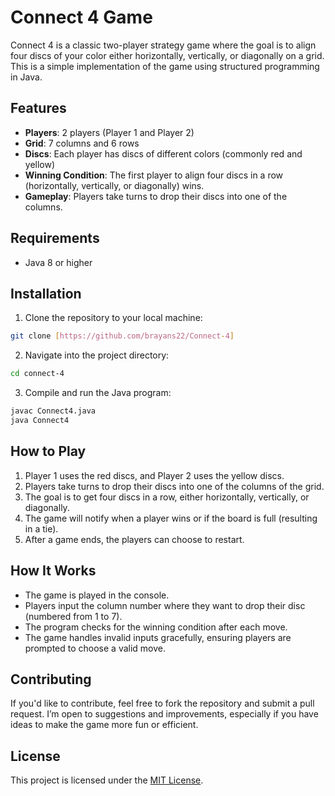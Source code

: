 
# Connect 4 Game

Connect 4 is a classic two-player strategy game where the goal is to align four discs of your color either horizontally, vertically, or diagonally on a grid. This is a simple implementation of the game using structured programming in Java.

## Features

- **Players**: 2 players (Player 1 and Player 2)
- **Grid**: 7 columns and 6 rows
- **Discs**: Each player has discs of different colors (commonly red and yellow)
- **Winning Condition**: The first player to align four discs in a row (horizontally, vertically, or diagonally) wins.
- **Gameplay**: Players take turns to drop their discs into one of the columns.

## Requirements

- Java 8 or higher

## Installation

1. Clone the repository to your local machine:

```bash
git clone [https://github.com/brayans22/Connect-4]
```

2. Navigate into the project directory:

```bash
cd connect-4
```

3. Compile and run the Java program:

```bash
javac Connect4.java
java Connect4
```

## How to Play

1. Player 1 uses the red discs, and Player 2 uses the yellow discs.
2. Players take turns to drop their discs into one of the columns of the grid.
3. The goal is to get four discs in a row, either horizontally, vertically, or diagonally.
4. The game will notify when a player wins or if the board is full (resulting in a tie).
5. After a game ends, the players can choose to restart.

## How It Works

- The game is played in the console.
- Players input the column number where they want to drop their disc (numbered from 1 to 7).
- The program checks for the winning condition after each move.
- The game handles invalid inputs gracefully, ensuring players are prompted to choose a valid move.

## Contributing

If you'd like to contribute, feel free to fork the repository and submit a pull request. I’m open to suggestions and improvements, especially if you have ideas to make the game more fun or efficient.

## License

This project is licensed under the [MIT License](LICENSE).
